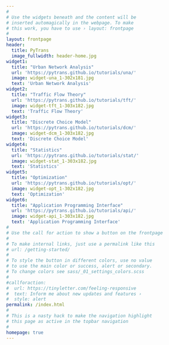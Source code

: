 ```yaml
---
#
# Use the widgets beneath and the content will be
# inserted automagically in the webpage. To make
# this work, you have to use › layout: frontpage
#
layout: frontpage
header:
  title: PyTrans
  image_fullwidth: header-home.jpg
widget1:
  title: "Urban Network Analysis"
  url: 'https://pytrans.github.io/tutorials/una/'
  image: widget-una_1-302x181.jpg
  text: 'Urban Network Analysis'
widget2:
  title: "Traffic Flow Theory"
  url: 'https://pytrans.github.io/tutorials/tft/'
  image: widget-tft_1-303x182.jpg
  text: 'Traffic Flow Theory'
widget3:
  title: "Discrete Choice Model"
  url: 'https://pytrans.github.io/tutorials/dcm/'
  image: widget-dcm_1-303x182.jpg
  text: 'Discrete Choice Model'
widget4:
  title: "Statistics"
  url: 'https://pytrans.github.io/tutorials/stat/'
  image: widget-stat_1-303x182.jpg
  text: 'Statistics'
widget5:
  title: "Optimization"
  url: 'https://pytrans.github.io/tutorials/opt/'
  image: widget-opt_1-302x182.jpg
  text: 'Optimization'
widget6:
  title: "Application Programming Interface"
  url: 'https://pytrans.github.io/tutorials/api/'
  image: widget-api_1-303x182.jpg
  text: 'Application Programming Interface'
#
# Use the call for action to show a button on the frontpage
#
# To make internal links, just use a permalink like this
# url: /getting-started/
#
# To style the button in different colors, use no value
# to use the main color or success, alert or secondary.
# To change colors see sass/_01_settings_colors.scss
#
#callforaction:
#  url: https://tinyletter.com/feeling-responsive
#  text: Inform me about new updates and features ›
#  style: alert
permalink: /index.html
#
# This is a nasty hack to make the navigation highlight
# this page as active in the topbar navigation
#
homepage: true
---
```

<!-- <div id="videoModal" class="reveal-modal large" data-reveal="">
  <div class="flex-video widescreen vimeo" style="display: block;">
    <iframe width="1280" height="720" src="https://www.youtube.com/embed/3b5zCFSmVvU" frameborder="0" allowfullscreen></iframe>
  </div>
  <a class="close-reveal-modal">&#215;</a>
</div> -->
